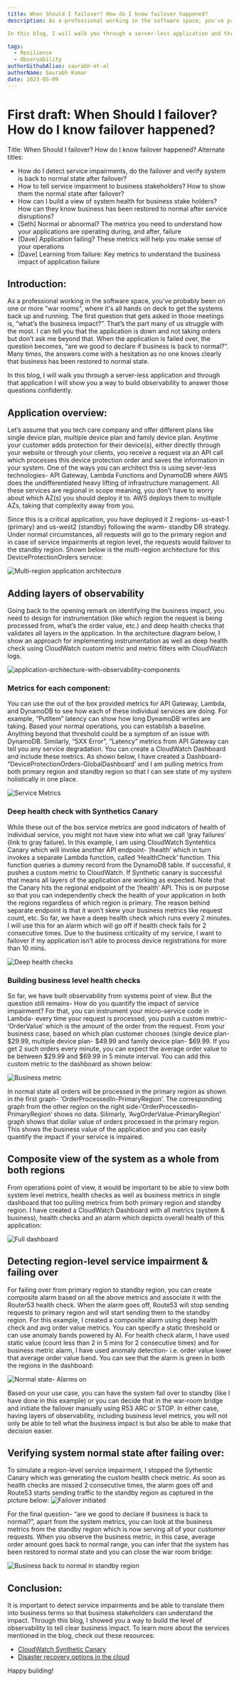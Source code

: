 ```yaml
---
title: When Should I failover? How do I know failover happened?
description: As a professional working in the software space, you've probably been on one or more "war rooms", where it's all hands on deck to get the systems back up and running. The first question that gets asked in those meetings is, “what’s the business impact?”. That’s the part many of us struggle with the most. I can tell you that the application is down and not taking orders but don’t ask me beyond that. When the application is failed over, the question becomes, “are we good to declare if business is back to normal?”. Many times, the answers come with a hesitation as no one knows clearly that business has been restored to normal state.

In this blog, I will walk you through a server-less application and through that application I will show you a way to build observability to answer those questions confidently.

tags:
  - Resilience
  - Observability
authorGithubAlias: saurabh-et-al
authorName: Saurabh Kumar
date: 2023-05-09
---
```

# First draft: When Should I failover? How do I know failover happened?

Title: When Should I failover? How do I know failover happened?
Alternate titles:

* How do I detect service impairments, do the failover and verify system is back to normal state after failover?
* How to tell service impairment to business stakeholders? How to show them the normal state after failover?
* How can I build a view of system health for business stake holders? How can they know business has been restored to normal after service disruptions?
* [Seth] Normal or abnormal? The metrics you need to understand how your applications are operating during, and after, failure
* [Dave] Application failing? These metrics will help you make sense of your operations
* [Dave] Learning from failure: Key metrics to understand the business impact of application failure

 

## Introduction:

As a professional working in the software space, you've probably been on one or more "war rooms", where it's all hands on deck to get the systems back up and running. The first question that gets asked in those meetings is, “what’s the business impact?”. That’s the part many of us struggle with the most. I can tell you that the application is down and not taking orders but don’t ask me beyond that. When the application is failed over, the question becomes, “are we good to declare if business is back to normal?”. Many times, the answers come with a hesitation as no one knows clearly that business has been restored to normal state.

In this blog, I will walk you through a server-less application and through that application I will show you a way to build observability to answer those questions confidently.
 

## Application overview:

Let’s assume that you tech care company and offer different plans like single device plan, multiple device plan and family device plan. Anytime your customer adds protection for their device(s), either directly through your website or through your clients, you receive a request via an API call which processes this device protection order and saves the information in your system. One of the ways you can architect this is using sever-less technologies- API Gateway, Lambda Functions and DynamoDB where AWS does the undifferentiated heavy lifting of infrastructure management. All these services are regional in scope meaning, you don’t have to worry about which AZ(s) you should deploy it to. AWS deploys them to multiple AZs, taking that complexity away from you.

Since this is a critical application, you have deployed it 2 regions- us-east-1 (primary) and us-west2 (standby) following the warm- standby DR strategy. Under normal circumstances, all requests will go to the primary region and in case of service impairments at region level, the requests would failover to the standby region. Shown below is the multi-region architecture for this DeviceProtectionOrders service:


![Multi-region application architecture ](images/multi-region-application-architecture.png "Figure1. Multi-region application architecture")



## Adding layers of observability

Going back to the opening remark on identifying the business impact, you need to design for instrumentation (like which region the request is being processed from, what’s the order value, etc.) and deep health checks that validates all layers in the application. In the architecture diagram below, I show an approach for implementing instrumentation as well as deep health check using CloudWatch custom metric and metric filters with CloudWatch logs.

![application-architecture-with-observability-components](images/application-architecture-with-observability-components.png "Figure2. Application architecture with observability components")

### Metrics for each component:

You can use the out of the box provided metrics for API Gateway, Lambda, and DynamoDB to see how each of these individual services are doing. For example, “PutItem” latency can show how long DynamoDB writes are taking. Based your normal operations, you can establish a baseline. Anything beyond that threshold could be a symptom of an issue with DynamoDB. Similarly, “5XX Error”, “Latency” metrics from API Gateway can tell you any service degradation. You can create a  CloudWatch Dashboard and include these metrics. As shown below, I have created a Dashboard- “DeviceProtectionOrders-GlobalDashboard’ and I am pulling metrics from both primary region and standby region so that I can see state of my system holistically in one place.

![Service Metrics](images/service-metrics.png "Figure 3. service specific metrics")

### Deep health check with Synthetics Canary

While these out of the box service metrics are good indicators of health of individual service, you might not have view into what we call ‘gray failures’ (link to gray failure). In this example, I am using CloudWatch Syntehtics Canary which will invoke another API endpoint- ‘/health’ which in turn invokes a separate Lambda function, called ‘HealthCheck’ function. This function queries a dummy record from the DynamoDB table. If successful, it pushes a custom metric to CloudWatch. If Synthetic canary is successful that means all layers of the application are working as expected. 
Note that the Canary hits the regional endpoint of the ‘/health’ API. This is on purpose so that you can independently check the health of your application in both the regions regardless of which region is primary. 
The reason behind separate endpoint is that it won’t skew your business metrics like request count, etc.
So far, we have a deep health check which runs every 2 minutes. I will use this for an alarm which will go off if health check fails for 2 consecutive times. Due to the business criticality of my service, I want to failover if my application isn’t able to process device registrations for more than 10 mins.

![Deep health checks](images/deep-healthcheck-metric.png "Figure 4. Deep health checks")

### Building business level health checks

So far, we have built observability from systems point of view. But the question still remains- How do you quantify the impact of service impairment? For that, you can instrument your micro-service code in Lambda- every time your request is processed, you push a custom metric- ‘OrderValue’ which is the amount of the order from the request. From your business case, based on which plan customer chooses (single device plan- $29.99, multiple device plan- $49.99 and family device plan- $69.99. If you get 2 such orders every minute, you can expect the average order value to be between $29.99 and $69.99 in 5 minute interval. You can add this custom metric to the dashboard as shown below:

![Business metric](images/business-metric.png "Figure 5. business metric")

In normal state all orders will be processed in the primary region as shown in the first graph- ‘OrderProcessedIn-PrimaryRegion’. The corresponding graph from the other region on the right side-‘OrderProcessedIn-PrimaryRegion’ shows no data.
Silimarly, ‘AvgOrderValue-PrimaryRegion’ graph shows that dollar value of orders processed in the primary region. This shows the business value of the application and you can easily quantify the impact if your service is impaired.

## Composite view of the system as a whole from both regions

From operations point of view, it would be important to be able to view both system level metrics, health checks as well as business metrics in single dashboard that too pulling metrics from both primary region and standby region. I have created a CloudWatch Dashboard with all metrics (system & business), health checks and an alarm which depicts overall health of this application:

![Full dashboard](images/overall-dashboard-normal-state.png "Figure 6. Overall health dashboard")


## Detecting region-level service impairment & failing over

For failing over from primary region to standby region, you can create composite alarm based on all the above metrics and associate it with the Router53 health check. When the alarm goes off, Route53 will stop sending requests to primary region and will start sending them to the standby region. For this example, I created a composite alarm using deep health check and avg order value metrics. You can specify a static threshold or can use anomaly bands powered by AI. For health check alarm, I have used static value (count less than 2 in 5 mins for 2 consecutive times) and for business metric alarm, I have used anomaly detection- i.e. order value lower that average order value band. 
You can see that the alarm is green in both the regions in the dashboard:

![Normal state- Alarms on](images/overall-dashboard-normal-state.png "Figure 7. Normal state- alarms on")

Based on your use case, you can have the system fail over to standby (like I have done in this example) or you can decide that in the war-room bridge and initiate the failover manually using R53 ARC or STOP. In either case, having layers of observability, including business level metrics, you will not only be able to tell what the business impact is but also be able to make that decision easier.


## Verifying system normal state after failing over:

To simulate a region-level service impairment, I stopped the Sythentic Canary which was generating the custom health check metric. As soon as health checks are missed 2 consecutive times, the alarm goes off and Route53 starts sending traffic to the standby region as captured in the picture below:
![Failover initiated](images/failover-initiated.png "Figure 9. Failover initiated")

For the final question- “are we good to declare if business is back to normal?”, apart from the system metrics, you can look at the business metrics from the standby region which is now serving all of your customer requests. When you observe the business metric, in this case, average order amount goes back to normal range, you can infer that the system has been restored to normal state and you can close the war room bridge:

![Business back to normal in standby region](images/normal-state-after-failover.png "Figure 9. Business back to normal in standby region")


## Conclusion:

It is important to detect service impairments and be able to translate them into business terms so that business stakeholders can understand the impact. Through this blog, I showed you a way to build the level of observability to tell clear business impact. To learn more about the services mentioned in the blog, check out these resources:

- [CloudWatch Synthetic Canary](https://docs.aws.amazon.com/AmazonCloudWatch/latest/monitoring/CloudWatch_Synthetics_Canaries.html)
- [Disaster recovery options in the cloud](https://docs.aws.amazon.com/whitepapers/latest/disaster-recovery-workloads-on-aws/disaster-recovery-options-in-the-cloud.html)
 
Happy building!
